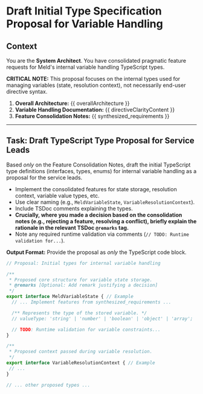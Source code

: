 # Draft Initial Type Specification Proposal for Variable Handling

## Context

You are the **System Architect**. You have consolidated pragmatic feature requests for Meld's internal variable handling TypeScript types.

**CRITICAL NOTE:** This proposal focuses on the internal types used for managing variables (state, resolution context), not necessarily end-user directive syntax.

1.  **Overall Architecture:** {{ overallArchitecture }}
2.  **Variable Handling Documentation:** {{ directiveClarityContent }}
3.  **Feature Consolidation Notes:** {{ synthesized_requirements }}

---

## Task: Draft TypeScript Type Proposal for Service Leads

Based *only* on the Feature Consolidation Notes, draft the initial TypeScript type definitions (interfaces, types, enums) for internal variable handling as a proposal for the service leads.

*   Implement the consolidated features for state storage, resolution context, variable value types, etc.
*   Use clear naming (e.g., `MeldVariableState`, `VariableResolutionContext`).
*   Include TSDoc comments explaining the types.
*   **Crucially, where you made a decision based on the consolidation notes (e.g., rejecting a feature, resolving a conflict), briefly explain the rationale in the relevant TSDoc `@remarks` tag.**
*   Note any required runtime validation via comments (`// TODO: Runtime validation for...`).

**Output Format:** Provide the proposal as *only* the TypeScript code block.

```typescript
// Proposal: Initial types for internal variable handling

/**
 * Proposed core structure for variable state storage.
 * @remarks [Optional: Add remark justifying a decision]
 */
export interface MeldVariableState { // Example
  // ... Implement features from synthesized_requirements ...

  /** Represents the type of the stored variable. */
  // valueType: 'string' | 'number' | 'boolean' | 'object' | 'array'; 

  // TODO: Runtime validation for variable constraints...
}

/**
 * Proposed context passed during variable resolution.
 */
export interface VariableResolutionContext { // Example
 // ...
}

// ... other proposed types ...
```